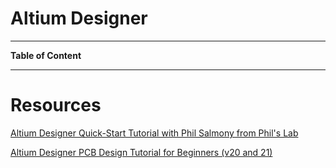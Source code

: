 # Altium Designer

---

**Table of Content**

---

# Resources

[Altium Designer Quick-Start Tutorial with Phil Salmony from Phil's Lab](https://youtu.be/YTGzncKU5RY?si=fxXn-Bp38lRzxZRh)

[Altium Designer PCB Design Tutorial for Beginners (v20 and 21)](https://youtube.com/playlist?list=PLDclr_SCaTAxEpaE0uf9RDQUNtW5YSoxW&si=sSj_5Wm8D49ssAqA)